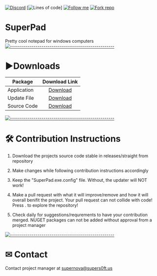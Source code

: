 [![Discord](https://discordapp.com/api/guilds/826874392637734922/widget.png)](https://discord.gg/sTbHee2yKQ)
[![Lines of code](https://img.shields.io/tokei/lines/github/supernova3339/superpad?style=plastic)]
[![Follow me](https://img.shields.io/github/followers/supernova3339?label=follow%20me&style=social)](https://github.com/supernova3339)
[![Fork repo](https://img.shields.io/github/forks/supernova3339/superpad?style=social)](https://github.com/supernova3339/superpad/fork)

# SuperPad 
Pretty cool notepad for windows computers
[![-----------------------------------------------------](https://raw.githubusercontent.com/andreasbm/readme/master/assets/lines/aqua.png)](#Important)
# ▶Downloads
| Package    |                                                         Download Link                                                        |
|------------|:----------------------------------------------------------------------------------------------------------------------------:|
| Application    | [Download](https://dl.supers0ft.us/superpad/superpadsetup.exe)    |
| Update File     | [Download](https://dl.supers0ft.us/superpad)     |
| Source Code | [Download](https://github.com/Supernova3339/superpad/releases) |

[![-----------------------------------------------------](https://raw.githubusercontent.com/andreasbm/readme/master/assets/lines/aqua.png)](#Important)
# 🛠 Contribution Instructions

1. Download the projects source code stable in releases/straight from repository

2. Make changes while following contribution instructions accordingly

3. Keep the "SuperPad.exe.config" file. Without, the updater will NOT work!

4. Make a pull request with what it will improve/remove and how it will overall benifit the project. Your pull request can not collide with code! Press . to explore the repository!

5. Check daily for suggestions/requrements to have your contribution merged. NUGET packages can not be added without approval from a project manager

[![-----------------------------------------------------](https://raw.githubusercontent.com/andreasbm/readme/master/assets/lines/aqua.png)](#Important)
# ✉ Contact
Contact project manager at [supernova@supers0ft.us](mailto:supernova@supers0ft.us)
